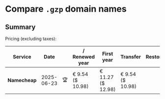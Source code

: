# Compare `.gzp` domain names

## Summary

Pricing (excluding taxes):

| Service | Date |  | / Renewed year | First year | Transfer | Restoration |
|--|--|--|--|--|--|--|
| **Namecheap** | 2025-06-23 | 🏆 | € 9.54<br>($ 10.98) | € 11.27<br>($ 12.98) | € 9.54<br>($ 10.98) |  |
